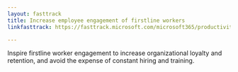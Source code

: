 ```yaml
---
layout: fasttrack
title: Increase employee engagement of firstline workers
linkfasttrack: https://fasttrack.microsoft.com/microsoft365/productivitylibrary/Increase-employee-engagement-of-firstline-workers 

---
```

Inspire firstline worker engagement to increase organizational loyalty and retention, and avoid the expense of constant hiring and training.